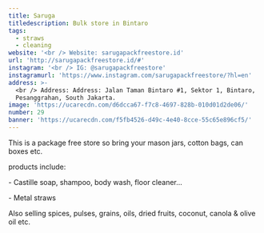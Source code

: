 ```yaml
---
title: Saruga
titledescription: Bulk store in Bintaro
tags:
  - straws
  - cleaning
website: '<br /> Website: sarugapackfreestore.id'
url: 'http://sarugapackfreestore.id/#'
instagram: '<br /> IG: @sarugapackfreestore'
instagramurl: 'https://www.instagram.com/sarugapackfreestore/?hl=en'
address: >-
  <br /> Address: Address: Jalan Taman Bintaro #1, Sektor 1, Bintaro,
  Pesanggrahan, South Jakarta.
image: 'https://ucarecdn.com/d6dcca67-f7c8-4697-828b-010d01d2de06/'
number: 29
banner: 'https://ucarecdn.com/f5fb4526-d49c-4e40-8cce-55c65e896cf5/'
---
```

This is a package free store so bring your mason jars, cotton bags, can boxes etc.

products include:

\- Castille soap, shampoo, body wash, floor cleaner...

\- Metal straws

Also selling spices, pulses, grains, oils, dried fruits, coconut, canola & olive oil etc.

